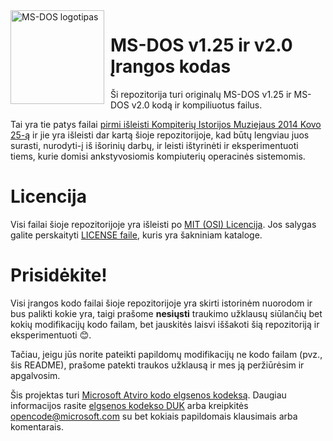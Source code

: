 <img width="150" height="150" align="left" style="float: left; margin: 0 10px 0 0;" alt="MS-DOS logotipas" src="https://github.com/Microsoft/MS-DOS/blob/master/msdos-logo.png">   

# MS-DOS v1.25 ir v2.0 Įrangos kodas
Ši repozitorija turi originalų MS-DOS v1.25 ir MS-DOS v2.0 kodą ir kompiliuotus failus.

Tai yra tie patys failai [pirmi išleisti Kompiterių Istorijos Muziejaus 2014 Kovo 25-ą]( http://www.computerhistory.org/atchm/microsoft-ms-dos-early-source-code/) ir jie yra išleisti dar kartą šioje repozitorijoje, kad būtų lengviau juos surasti, nurodyti-į iš išorinių darbų, ir leisti ištyrinėti ir eksperimentuoti tiems, kurie domisi ankstyvosiomis kompiuterių operacinės sistemomis.

# Licencija
Visi failai šioje repozitorijoje yra išleisti po [MIT (OSI) Licencija]( https://en.wikipedia.org/wiki/MIT_License). Jos salygas galite perskaityti [LICENSE faile](https://github.com/Microsoft/MS-DOS/blob/master/LICENSE.md), kuris yra šakniniam kataloge.

# Prisidėkite!
Visi įrangos kodo failai šioje repozitorijoje yra skirti istorinėm nuorodom ir bus palikti kokie yra, taigi prašome **nesiųsti** traukimo užklausų siūlančių bet kokių modifikacijų kodo failam, bet jauskitės laisvi iššakoti šią repozitoriją ir eksperimentuoti 😊.   

Tačiau, jeigu jūs norite pateikti papildomų modifikacijų ne kodo failam (pvz., šis README), prašome patekti traukos užklausą ir mes ją peržiūrėsim ir apgalvosim.

Šis projektas turi [Microsoft Atviro kodo elgsenos kodeksą](https://opensource.microsoft.com/codeofconduct/).  Daugiau informacijos rasite [elgsenos kodekso DUK](https://opensource.microsoft.com/codeofconduct/faq/) arba kreipkitės [opencode@microsoft.com](mailto:opencode@microsoft.com) su bet kokiais papildomais klausimais arba komentarais.
